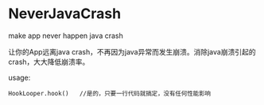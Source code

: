 # NeverJavaCrash
make app never happen java crash

让你的App远离java crash，不再因为java异常而发生崩溃。消除java崩溃引起的crash，大大降低崩溃率。

usage:
~~~
HookLooper.hook()   //是的，只要一行代码就搞定，没有任何性能影响
~~~
